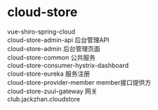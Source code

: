 # cloud-store
vue-shiro-spring-cloud <br/>
cloud-store-admin-api 后台管理API<br/>
cloud-store-admin 后台管理页面<br/>
cloud-store-common 公共服务<br/>
cloud-store-consumer-hystrix-dashboard<br/>	
cloud-store-eureka 服务注册<br/>
cloud-store-provider-member member接口提供方<br/>
cloud-store-zuul-gateway 网关<br/>
club.jackzhan.cloudstore<br/>

